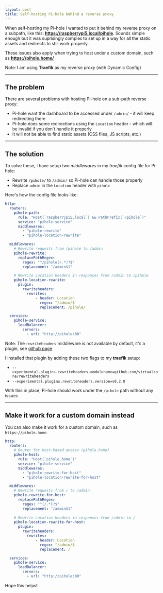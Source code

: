 ```yaml
---
layout: post
title: Self-hosting Pi-hole behind a reverse proxy
---
```


When self-hosting my Pi-hole I wanted to put it behind my reverse proxy on a subpath, like this: **https://raspberrypi5.local/pihole**. Sounds simple enough but it was suprisingly complex to set up in a way for all the static assets and redirects to still work properly.

These issues also apply when trying to host under a custom domain, such as **https://pihole.home/**

Note: I am using **Traefik** as my reverse proxy (with Dynamic Config)

---

## The problem

There are several problems with hosting Pi-hole on a sub-path reverse proxy:
* Pi-hole want the dashboard to be accessed under `/admin/` - it will keep redirecting there
* Pi-hole does some redirections using the `Location` header - which will be invalid if you don't handle it properly
* It will not be able to find static assets (CSS files, JS scripts, etc.)

---

## The solution

To solve these, I have setup two *middlewares* in my *traefik* config file for Pi-hole:
* Rewrite `/pihole/` to `/admin/` so Pi-hole can handle those properly
* Replace `admin` in the `Location` header with `pihole`

Here's how the config file looks like:

```yaml
http:
  routers:
    pihole-path:
      rule: "Host(`raspberrypi5.local`) && PathPrefix(`/pihole`)"
      service: "pihole-service"
      middlewares:
        - "pihole-rewrite"
        - "pihole-location-rewrite"

  middlewares:
    # Rewrite requests from /pihole to /admin
    pihole-rewrite:
      replacePathRegex:
        regex: "^/pihole(/.*)?$"
        replacement: "/admin$1"

    # Rewrite Location headers in responses from /admin to /pihole
    pihole-location-rewrite:
      plugin:
        rewriteheaders:
          rewrites:
              - header: Location
                regex: ^/admin/$
                replacement: /pihole/

  services:
    pihole-service:
      loadBalancer:
        servers:
          - url: "http://pihole:80"

```

Note: The `rewriteheaders` middleware is not available by default, it's a plugin, see [github page](https://github.com/virtualzone/rewriteheaders)

I installed that plugin by adding these two flags to my **traefik** setup:
* `--experimental.plugins.rewriteheaders.modulename=github.com/virtualzone/rewriteheaders`
* `--experimental.plugins.rewriteheaders.version=v0.2.0`

With this in place, Pi-hole should work under the `/pihole` path without any issues

---

## Make it work for a custom domain instead

You can also make it work for a custom domain, such as `https://pihole.home`:

```yaml
http:
  routers:
    # Router for host-based access (pihole.home)
    pihole-host:
      rule: "Host(`pihole.home`)"
      service: "pihole-service"
      middlewares:
        - "pihole-rewrite-for-host"
        - "pihole-location-rewrite-for-host"

  middlewares:
    # Rewrite requests from / to /admin
    pihole-rewrite-for-host:
      replacePathRegex:
        regex: "^(/.*)?$"
        replacement: "/admin$1"
    
    # Rewrite Location headers in responses from /admin to /
    pihole-location-rewrite-for-host:
      plugin:
        rewriteheaders:
          rewrites:
              - header: Location
                regex: ^/admin/$
                replacement: /

  services:
    pihole-service:
      loadBalancer:
        servers:
          - url: "http://pihole:80"

```

Hope this helps!